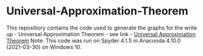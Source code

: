 # Universal-Approximation-Theorem

This repositiory contains the code used to generate the 
graphs for the write up - Universal Approximation Theorem - see link - 
[Universal Approximation Theorem](https://631caa7c-d440-41ad-a8ec-b36fa4a0497b.filesusr.com/ugd/55ccdb_9645a41f79ab4eee84139f87f2f7f7f6.pdf)
Note: This code was run on Spyder 4.1.5 in Anaconda 4.10.0 (2021-03-30) on Windows 10.
